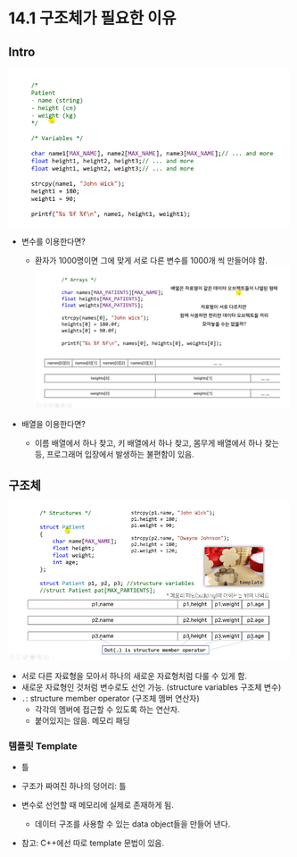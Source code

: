 # 14.1 구조체가 필요한 이유
## Intro
![](../images/chapter14/struct1.png)

* 변수를 이용한다면?
    - 환자가 1000명이면 그에 맞게 서로 다른 변수를 1000개 씩 만들어야 함.
![](../images/chapter14/struct2.png)

* 배열을 이용한다면?
    - 이름 배열에서 하나 찾고, 키 배열에서 하나 찾고, 몸무게 배열에서 하나 찾는 등, 프로그래머 입장에서 발생하는 불편함이 있음.

## 구조체
![](../images/chapter14/struct3.png)

* 서로 다른 자료형을 모아서 하나의 새로운 자료형처럼 다룰 수 있게 함.
* 새로운 자료형인 것처럼 변수로도 선언 가능. (structure variables 구조체 변수)
* `.`: structure member operator (구조체 멤버 연산자)
    - 각각의 멤버에 접근할 수 있도록 하는 연산자.
    - 붙어있지는 않음. 메모리 패딩

### 템플릿 Template
* 틀
* 구조가 짜여진 하나의 덩어리: 틀
* 변수로 선언할 때 메모리에 실제로 존재하게 됨.
    - 데이터 구조를 사용할 수 있는 data object들을 만들어 낸다.

* 참고: C++에선 따로 template 문법이 있음.
